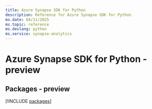 ```yaml
---
title: Azure Synapse SDK for Python
description: Reference for Azure Synapse SDK for Python
ms.date: 04/11/2025
ms.topic: reference
ms.devlang: python
ms.service: synapse-analytics
---
```

# Azure Synapse SDK for Python - preview
## Packages - preview
[!INCLUDE [packages](synapse-index.md)]